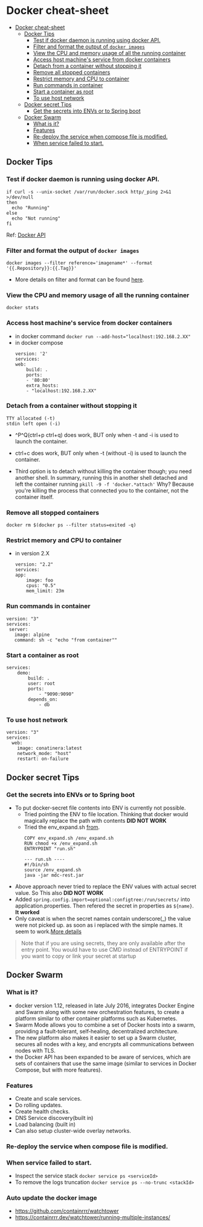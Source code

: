 # Docker cheat-sheet

- [Docker cheat-sheet](#docker-cheat-sheet)
  - [Docker Tips](#docker-tips)
    - [Test if docker daemon is running using docker API.](#test-if-docker-daemon-is-running-using-docker-api)
    - [Filter and format the output of `docker images`](#filter-and-format-the-output-of-docker-images)
    - [View the CPU and memory usage of all the running container](#view-the-cpu-and-memory-usage-of-all-the-running-container)
    - [Access host machine's service from docker containers](#access-host-machines-service-from-docker-containers)
    - [Detach from a container without stopping it](#detach-from-a-container-without-stopping-it)
    - [Remove all stopped containers](#remove-all-stopped-containers)
    - [Restrict memory and CPU to container](#restrict-memory-and-cpu-to-container)
    - [Run commands in container](#run-commands-in-container)
    - [Start a container as root](#start-a-container-as-root)
    - [To use host network](#to-use-host-network)
  - [Docker secret Tips](#docker-secret-tips)
    - [Get the secrets into ENVs or to Spring boot](#get-the-secrets-into-envs-or-to-spring-boot)
  - [Docker Swarm](#docker-swarm)
    - [What is it?](#what-is-it)
    - [Features](#features)
    - [Re-deploy the service when compose file is modified.](#re-deploy-the-service-when-compose-file-is-modified)
    - [When service failed to start.](#when-service-failed-to-start)


## Docker Tips

### Test if docker daemon is running using docker API.
```
if curl -s --unix-socket /var/run/docker.sock http/_ping 2>&1 >/dev/null
then
  echo "Running"
else
  echo "Not running"
fi

```
Ref: [Docker API](https://docs.docker.com/engine/api/v1.43/#tag/System/operation/SystemPing)


### Filter and format the output of `docker images`
```
docker images --filter reference='imagename*' --format '{{.Repository}}:{{.Tag}}'
```
- More details on filter and format can be found [here](https://docs.docker.com/engine/reference/commandline/images/#filtering).




### View the CPU and memory usage of all the running container
```
docker stats
```

### Access host machine's service from docker containers
- in docker command `docker run --add-host="localhost:192.168.2.XX"`
- in docker compose
    ```
    version: '2'
    services:
    web:
        build: .
        ports:
        - '80:80'
        extra_hosts:
        - "localhost:192.168.2.XX"
    ```

### Detach from a container without stopping it
```
TTY allocated (-t)
stdin left open (-i)
```
- ^P^Q(ctrl+p ctrl+q) does work, BUT only when -t and -i is used to launch the container.

- ctrl+c does work, BUT only when -t (without -i) is used to launch the container.

- Third option is to detach without killing the container though; you need another shell. 
In summary, running this in another shell detached and left the container running `pkill -9 -f 'docker.*attach'`
Why? Because you're killing the process that connected you to the container, not the container itself.

### Remove all stopped containers
```
docker rm $(docker ps --filter status=exited -q)
```

### Restrict memory and CPU to container
- in version 2.X
    ```
    version: "2.2"
    services:
    app:
        image: foo
        cpus: "0.5"
        mem_limit: 23m
    ```

### Run commands in container
```
version: "3"
services:
 server:
   image: alpine
   command: sh -c "echo "from container"" 
```

### Start a container as root
```
services:
    demo:
        build: .
        user: root
        ports:
            - "9090:9090"
        depends_on:
            - db
```

###  To use host network 
```
version: "3"
services:
  web:
    image: conatinera:latest
    network_mode: "host"        
    restart: on-failure
```

## Docker secret Tips

### Get the secrets into ENVs or to Spring boot
- To put docker-secret file contents into ENV is currently not possible. 
    - Tried pointing the ENV to file location. Thinking that docker would magically replace the path with contents __DID NOT WORK__
    - Tried the env_expand.sh [from](https://gist.github.com/bvis/b78c1e0841cfd2437f03e20c1ee059fe).
        ```
        COPY env_expand.sh /env_expand.sh
        RUN chmod +x /env_expand.sh
        ENTRYPOINT "run.sh"

        --- run.sh ----
        #!/bin/sh
        source /env_expand.sh
        java -jar mdc-rest.jar
        ```
 - Above approach never tried to replace the ENV values with actual secret value. So This also __DID NOT WORK__
 - Added `spring.config.import=optional:configtree:/run/secrets/` into application.properties. Then refered the secret in properties as `${name}`. __It worked__
 - Only caveat is when the secret names contain underscore(_) the value were not picked up. as soon as i replaced with the simple names. It seem to work.[More details](https://stackoverflow.com/questions/70007676/how-to-handle-docker-secrets-in-application-properties-files)

> Note that if you are using secrets, they are only available after the entry point. You would have to use CMD instead of ENTRYPOINT if you want to copy or link your secret at startup

## Docker Swarm

### What is it?
- docker version 1.12, released in late July 2016, integrates Docker Engine and Swarm along with some new orchestration features, to create a platform similar to other container platforms such as Kubernetes.
- Swarm Mode allows you to combine a set of Docker hosts into a swarm, providing a fault‑tolerant, self‑healing, decentralized architecture.
- The new platform also makes it easier to set up a Swarm cluster, secures all nodes with a key, and encrypts all communications between nodes with TLS.
- the Docker API has been expanded to be aware of services, which are sets of containers that use the same image (similar to services in Docker Compose, but with more features).

### Features
- Create and scale services.
- Do rolling updates.
- Create health checks.
- DNS Service discovery(built in)
- Load balancing (built in)
- Can also setup cluster-wide overlay networks.

### Re-deploy the service when compose file is modified.

### When service failed to start. 
- Inspect the service stack `docker service ps <serviceId>`
- To remove the logs truncation `docker service ps --no-trunc <stackId>`

### Auto update the docker image
- https://github.com/containrrr/watchtower
- https://containrrr.dev/watchtower/running-multiple-instances/
